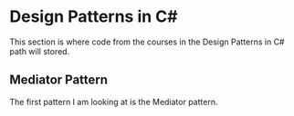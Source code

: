 # Design Patterns in C# #

This section is where code from the courses in the Design Patterns in C# path will stored.

## Mediator Pattern ##

The first pattern I am looking at is the Mediator pattern.